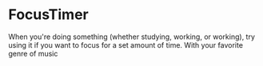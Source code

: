 # FocusTimer
When you're doing something (whether studying, working, or working), try using it if you want to focus for a set amount of time. With your favorite genre of music

